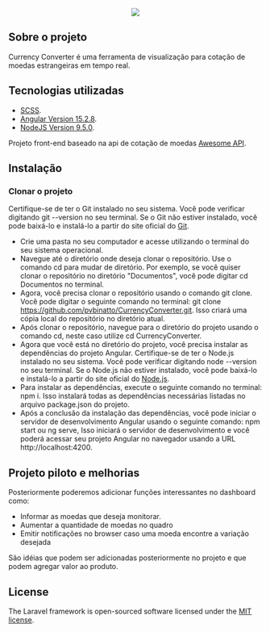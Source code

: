 <p align="center"><img src="https://i.postimg.cc/Kc9MGr69/currency-converter.png"></p>

## Sobre o projeto

Currency Converter é uma ferramenta de visualização para cotação de moedas estrangeiras em tempo real.

## Tecnologias utilizadas

- [SCSS](https://sass-lang.com/).
- [Angular Version 15.2.8](https://laravel.com/docs/container).
- [NodeJS Version 9.5.0](https://nodejs.org/).

Projeto front-end baseado na api de cotação de moedas [Awesome API](https://docs.awesomeapi.com.br/api-de-moedas).

## Instalação

### Clonar o projeto

Certifique-se de ter o Git instalado no seu sistema. Você pode verificar digitando git --version no seu terminal. Se o Git não estiver instalado, você pode baixá-lo e instalá-lo a partir do site oficial do [Git](https://git-scm.com).

 - Crie uma pasta no seu computador e acesse utilizando o terminal do seu sistema operacional.
 - Navegue até o diretório onde deseja clonar o repositório. Use o comando cd para mudar de diretório. Por exemplo, se você quiser clonar o repositório no diretório "Documentos", você pode digitar cd Documentos no terminal.
 - Agora, você precisa clonar o repositório usando o comando git clone. Você pode digitar o seguinte comando no terminal: git clone https://github.com/pvbinatto/CurrencyConverter.git. Isso criará uma cópia local do repositório no diretório atual.
 - Após clonar o repositório, navegue para o diretório do projeto usando o comando cd, neste caso utilize cd CurrencyConverter.
 - Agora que você está no diretório do projeto, você precisa instalar as dependências do projeto Angular. Certifique-se de ter o Node.js instalado no seu sistema. Você pode verificar digitando node --version no seu terminal. Se o Node.js não estiver instalado, você pode baixá-lo e instalá-lo a partir do site oficial do [Node.js](https://nodejs.org).
 - Para instalar as dependências, execute o seguinte comando no terminal: npm i. Isso instalará todas as dependências necessárias listadas no arquivo package.json do projeto.
 - Após a conclusão da instalação das dependências, você pode iniciar o servidor de desenvolvimento Angular usando o seguinte comando: npm start ou ng serve, Isso iniciará o servidor de desenvolvimento e você poderá acessar seu projeto Angular no navegador usando a URL http://localhost:4200.


## Projeto piloto e melhorias

Posteriormente poderemos adicionar funções interessantes no dashboard como:

 - Informar as moedas que deseja monitorar.
 - Aumentar a quantidade de moedas no quadro
 - Emitir notificações no browser caso uma moeda encontre a variação desejada

 São idéias que podem ser adicionadas posteriormente no projeto e que podem agregar valor ao produto.

## License

The Laravel framework is open-sourced software licensed under the [MIT license](https://opensource.org/licenses/MIT).
